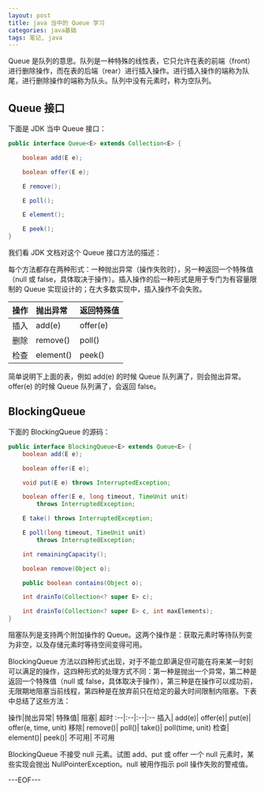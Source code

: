 ```yaml
---
layout: post
title: java 当中的 Queue 学习
categories: java基础
tags: 笔记, java
---
```


Queue 是队列的意思。队列是一种特殊的线性表，它只允许在表的前端（front）进行删除操作，而在表的后端（rear）进行插入操作。进行插入操作的端称为队尾，进行删除操作的端称为队头。队列中没有元素时，称为空队列。

## Queue 接口

下面是 JDK 当中 Queue 接口：

```java
public interface Queue<E> extends Collection<E> {

    boolean add(E e);

    boolean offer(E e);

    E remove();

    E poll();

    E element();

    E peek();
}
```

我们看 JDK 文档对这个 Queue 接口方法的描述：

每个方法都存在两种形式：一种抛出异常（操作失败时），另一种返回一个特殊值（null 或 false，具体取决于操作）。插入操作的后一种形式是用于专门为有容量限制的 Queue 实现设计的；在大多数实现中，插入操作不会失败。

操作|抛出异常|返回特殊值
:--|:--|:--
插入|add(e)|offer(e)
删除|remove()|poll()
检查|element()|peek()

简单说明下上面的表，例如 add(e) 的时候 Queue 队列满了，则会抛出异常。offer(e) 的时候 Queue 队列满了，会返回 false。

## BlockingQueue

下面的 BlockingQueue 的源码：

```java
public interface BlockingQueue<E> extends Queue<E> {
    boolean add(E e);

    boolean offer(E e);

    void put(E e) throws InterruptedException;

    boolean offer(E e, long timeout, TimeUnit unit)
        throws InterruptedException;

    E take() throws InterruptedException;

    E poll(long timeout, TimeUnit unit)
        throws InterruptedException;

    int remainingCapacity();

    boolean remove(Object o);

    public boolean contains(Object o);

    int drainTo(Collection<? super E> c);

    int drainTo(Collection<? super E> c, int maxElements);
}
```

阻塞队列是支持两个附加操作的 Queue。这两个操作是：获取元素时等待队列变为非空，以及存储元素时等待空间变得可用。

BlockingQueue 方法以四种形式出现，对于不能立即满足但可能在将来某一时刻可以满足的操作，这四种形式的处理方式不同：第一种是抛出一个异常，第二种是返回一个特殊值（null 或 false，具体取决于操作），第三种是在操作可以成功前，无限期地阻塞当前线程，第四种是在放弃前只在给定的最大时间限制内阻塞。下表中总结了这些方法：

操作|抛出异常|	特殊值|	阻塞|	超时
:--|:--|:--|:--
插入|	add(e)|	offer(e)|	put(e)|	offer(e, time, unit)
移除|	remove()|	poll()|	take()|	poll(time, unit)
检查|	element()|	peek()|	不可用|	不可用

BlockingQueue 不接受 null 元素。试图 add、put 或 offer 一个 null 元素时，某些实现会抛出 NullPointerException。null 被用作指示 poll 操作失败的警戒值。

---EOF---